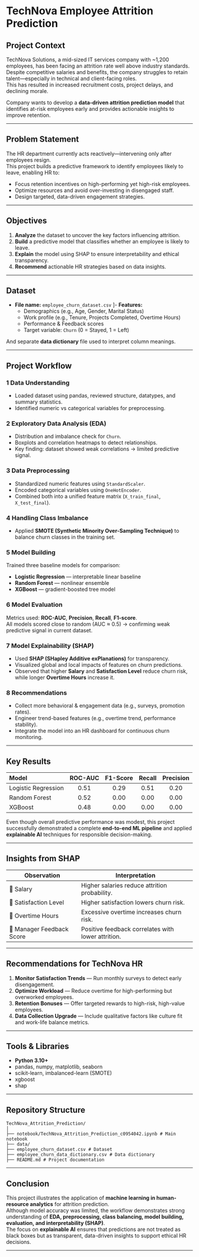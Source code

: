 # TechNova Employee Attrition Prediction

## Project Context

TechNova Solutions, a mid-sized IT services company with ~1,200 employees, has been facing an attrition rate well above industry standards.  
Despite competitive salaries and benefits, the company struggles to retain talent—especially in technical and client-facing roles.  
This has resulted in increased recruitment costs, project delays, and declining morale.

Company wants to develop a **data-driven attrition prediction model** that identifies at-risk employees early and provides actionable insights to improve retention.

---

## Problem Statement

The HR department currently acts reactively—intervening only after employees resign.  
This project builds a predictive framework to identify employees likely to leave, enabling HR to:

- Focus retention incentives on high-performing yet high-risk employees.
- Optimize resources and avoid over-investing in disengaged staff.
- Design targeted, data-driven engagement strategies.

---

## Objectives

1. **Analyze** the dataset to uncover the key factors influencing attrition.
2. **Build** a predictive model that classifies whether an employee is likely to leave.
3. **Explain** the model using SHAP to ensure interpretability and ethical transparency.
4. **Recommend** actionable HR strategies based on data insights.

---

## Dataset

- **File name:** `employee_churn_dataset.csv`
]- **Features:**
  - Demographics (e.g., Age, Gender, Marital Status)
  - Work profile (e.g., Tenure, Projects Completed, Overtime Hours)
  - Performance & Feedback scores
  - Target variable: `Churn` (0 = Stayed, 1 = Left)

And separate **data dictionary** file used to interpret column meanings.

---

## Project Workflow

### 1️ Data Understanding

- Loaded dataset using pandas, reviewed structure, datatypes, and summary statistics.
- Identified numeric vs categorical variables for preprocessing.

### 2️ Exploratory Data Analysis (EDA)

- Distribution and imbalance check for `Churn`.
- Boxplots and correlation heatmaps to detect relationships.
- Key finding: dataset showed weak correlations → limited predictive signal.

### 3️ Data Preprocessing

- Standardized numeric features using `StandardScaler`.
- Encoded categorical variables using `OneHotEncoder`.
- Combined both into a unified feature matrix (`X_train_final`, `X_test_final`).

### 4️ Handling Class Imbalance

- Applied **SMOTE (Synthetic Minority Over-Sampling Technique)** to balance churn classes in the training set.

### 5️ Model Building

Trained three baseline models for comparison:

- **Logistic Regression** — interpretable linear baseline
- **Random Forest** — nonlinear ensemble
- **XGBoost** — gradient-boosted tree model

### 6️ Model Evaluation

Metrics used: **ROC-AUC**, **Precision**, **Recall**, **F1-score**.  
All models scored close to random (AUC ≈ 0.5) → confirming weak predictive signal in current dataset.

### 7️ Model Explainability (SHAP)

- Used **SHAP (SHapley Additive exPlanations)** for transparency.
- Visualized global and local impacts of features on churn predictions.
- Observed that higher **Salary** and **Satisfaction Level** reduce churn risk, while longer **Overtime Hours** increase it.

### 8️ Recommendations

- Collect more behavioral & engagement data (e.g., surveys, promotion rates).
- Engineer trend-based features (e.g., overtime trend, performance stability).
- Integrate the model into an HR dashboard for continuous churn monitoring.

---

## Key Results

| Model               | ROC-AUC | F1-Score | Recall | Precision |
| :------------------ | :-----: | :------: | :----: | :-------: |
| Logistic Regression |  0.51   |   0.29   |  0.51  |   0.20    |
| Random Forest       |  0.52   |   0.00   |  0.00  |   0.00    |
| XGBoost             |  0.48   |   0.00   |  0.00  |   0.00    |

Even though overall predictive performance was modest, this project successfully demonstrated a complete **end-to-end ML pipeline** and applied **explainable AI** techniques for responsible decision-making.

---

## Insights from SHAP

| Observation               | Interpretation                                     |
| ------------------------- | -------------------------------------------------- |
| 🔹 Salary                 | Higher salaries reduce attrition probability.      |
| 🔹 Satisfaction Level     | Higher satisfaction lowers churn risk.             |
| 🔹 Overtime Hours         | Excessive overtime increases churn risk.           |
| 🔹 Manager Feedback Score | Positive feedback correlates with lower attrition. |

---

## Recommendations for TechNova HR

1. **Monitor Satisfaction Trends** — Run monthly surveys to detect early disengagement.
2. **Optimize Workload** — Reduce overtime for high-performing but overworked employees.
3. **Retention Bonuses** — Offer targeted rewards to high-risk, high-value employees.
4. **Data Collection Upgrade** — Include qualitative factors like culture fit and work-life balance metrics.

---

## Tools & Libraries

- **Python 3.10+**
- pandas, numpy, matplotlib, seaborn
- scikit-learn, imbalanced-learn (SMOTE)
- xgboost
- shap

---

## Repository Structure

```
TechNova_Attrition_Prediction/
│
├── notebook/TechNova_Attrition_Prediction_c0954042.ipynb # Main notebook
├── data/
├── employee_churn_dataset.csv # Dataset
├── employee_churn_data_dictionary.csv # Data dictionary
├── README.md # Project documentation
```
---

## Conclusion

This project illustrates the application of **machine learning in human-resource analytics** for attrition prediction.  
Although model accuracy was limited, the workflow demonstrates strong understanding of **EDA, preprocessing, class balancing, model building, evaluation, and interpretability (SHAP)**.  
The focus on **explainable AI** ensures that predictions are not treated as black boxes but as transparent, data-driven insights to support ethical HR decisions.

---
